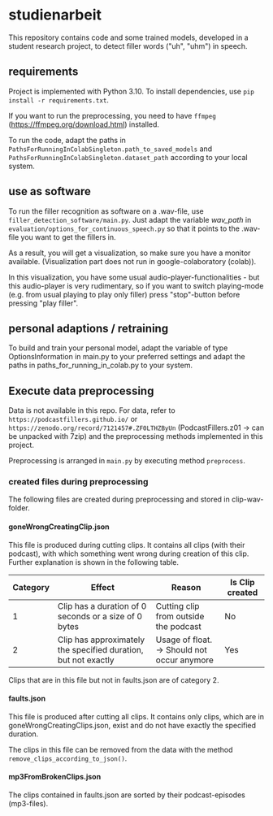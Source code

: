 # studienarbeit
This repository contains code and some trained models, developed 
in a student research project, to detect filler words ("uh", "uhm") 
in speech. 

## requirements
Project is implemented with Python 3.10. To install dependencies, use 
`pip install -r requirements.txt`. 

If you want to run the preprocessing, you need to have 
`ffmpeg` (https://ffmpeg.org/download.html) installed. 

To run the code, adapt the paths in 
`PathsForRunningInColabSingleton.path_to_saved_models` and 
`PathsForRunningInColabSingleton.dataset_path` according to your local system. 


## use as software
To run the filler recognition as software on a .wav-file, use 
`filler_detection_software/main.py`. Just adapt the variable *wav_path* in 
`evaluation/options_for_continuous_speech.py` so that it points to the .wav-file 
you want to get the fillers in. 

As a result, you will get a visualization, so make sure you have a 
monitor available. (Visualization part does not run in 
google-colaboratory (colab)). 

In this visualization, you have some usual audio-player-functionalities - 
but this audio-player is very rudimentary, so if you want to switch 
playing-mode (e.g. from usual playing to play only filler) press 
"stop"-button before pressing "play filler". 

## personal adaptions / retraining
To build and train your personal model, adapt the variable of type 
OptionsInformation in main.py to your preferred settings and 
adapt the paths in paths_for_running_in_colab.py to your system. 

## Execute data preprocessing

Data is not available in this repo. For data, refer to 
`https://podcastfillers.github.io/` or `https://zenodo.org/record/7121457#.ZF0LTHZByUn` (PodcastFillers.z01 -> can be unpacked 
with 7zip) and the preprocessing methods implemented in this project. 

Preprocessing is arranged in `main.py` by executing method `preprocess`. 

### created files during preprocessing

The following files are created during preprocessing and stored in clip-wav-folder. 

#### goneWrongCreatingClip.json

This file is produced during cutting clips.
It contains all clips (with their podcast), with which something went wrong during 
creation of this clip. Further explanation is shown in the following table. 


| Category | Effect                                                         | Reason                                      | Is Clip created |
|----------|----------------------------------------------------------------|---------------------------------------------|-----------------|
| 1        | Clip has a duration of 0 seconds or a size of 0 bytes          | Cutting clip from outside the podcast       | No              |
| 2        | Clip has approximately the specified duration, but not exactly | Usage of float. -> Should not occur anymore | Yes             |

Clips that are in this file but not in faults.json are of category 2. 


#### faults.json

This file is produced after cutting all clips. It contains only clips, which are in 
goneWrongCreatingClips.json, exist and do not have exactly the specified duration. 

The clips in this file can be removed from the data with the method 
`remove_clips_according_to_json()`. 

#### mp3FromBrokenClips.json

The clips contained in faults.json are sorted by their podcast-episodes (mp3-files). 

